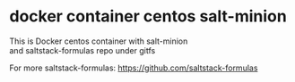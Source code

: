 docker container centos salt-minion
===================================

This is Docker centos container with salt-minion  
and saltstack-formulas repo under gitfs

For more saltstack-formulas:
https://github.com/saltstack-formulas
